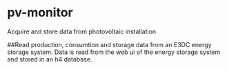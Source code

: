 # pv-monitor
Acquire and store data from photovoltaic installation

##Read production, consumtion and storage data from an E3DC energy storage system.
Data is read from the web ui of the energy storage system and stored in an h4 database.
